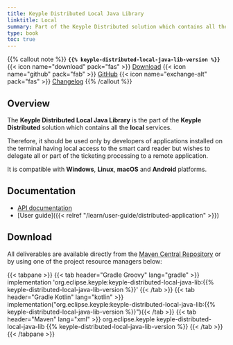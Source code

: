 ```yaml
---
title: Keyple Distributed Local Java Library
linktitle: Local
summary: Part of the Keyple Distributed solution which contains all the local services.
type: book
toc: true
---
```


{{% callout note %}}
**`{{% keyple-distributed-local-java-lib-version %}}`**
<span class="component-metadata">{{< icon name="download" pack="fas" >}} [Download](#download)</span>
<span class="component-metadata">{{< icon name="github" pack="fab" >}} [GitHub](https://github.com/eclipse/keyple-distributed-local-java-lib/)</span>
<span class="component-metadata">{{< icon name="exchange-alt" pack="fas" >}} [Changelog](https://github.com/eclipse/keyple-distributed-local-java-lib/blob/main/CHANGELOG.md)</span>
{{% /callout %}}

## Overview

The **Keyple Distributed Local Java Library** is the part of the **Keyple Distributed** solution which contains all the **local** services.

Therefore, it should be used only by developers of applications installed on the terminal having local access to the smart card reader but wishes to delegate all or part of the ticketing processing to a remote application.

It is compatible with **Windows**, **Linux**, **macOS** and **Android** platforms.

## Documentation

* [API documentation](https://eclipse.github.io/keyple-distributed-local-java-lib)
* [User guide]({{< relref "/learn/user-guide/distributed-application" >}})

## Download

All deliverables are available directly from the [Maven Central Repository](https://central.sonatype.dev/search?q=keyple-distributed-local-java-lib) or by using one of the project resource managers below:

{{< tabpane >}}
{{< tab header="Gradle Groovy" lang="gradle" >}}
implementation 'org.eclipse.keyple:keyple-distributed-local-java-lib:{{% keyple-distributed-local-java-lib-version %}}'
{{< /tab >}}
{{< tab header="Gradle Kotlin" lang="kotlin" >}}
implementation("org.eclipse.keyple:keyple-distributed-local-java-lib:{{% keyple-distributed-local-java-lib-version %}}"){{< /tab >}}
{{< tab header="Maven" lang="xml" >}}
<dependency>
  <groupId>org.eclipse.keyple</groupId>
  <artifactId>keyple-distributed-local-java-lib</artifactId>
  <version>{{% keyple-distributed-local-java-lib-version %}}</version>
</dependency>
{{< /tab >}}
{{< /tabpane >}}